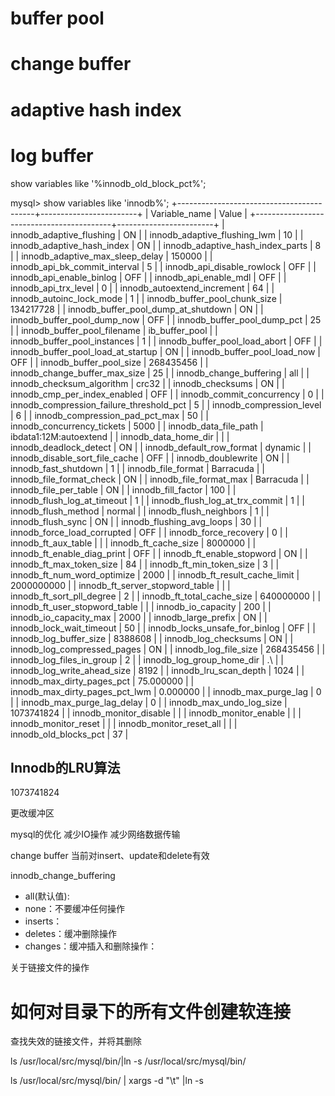 
# buffer pool






# change buffer

# adaptive hash index

# log buffer


show variables like '%innodb_old_block_pct%';


mysql> show variables like 'innodb%';
+------------------------------------------+------------------------+
| Variable_name                            | Value                  |
+------------------------------------------+------------------------+
| innodb_adaptive_flushing                 | ON                     |
| innodb_adaptive_flushing_lwm             | 10                     |
| innodb_adaptive_hash_index               | ON                     |
| innodb_adaptive_hash_index_parts         | 8                      |
| innodb_adaptive_max_sleep_delay          | 150000                 |
| innodb_api_bk_commit_interval            | 5                      |
| innodb_api_disable_rowlock               | OFF                    |
| innodb_api_enable_binlog                 | OFF                    |
| innodb_api_enable_mdl                    | OFF                    |
| innodb_api_trx_level                     | 0                      |
| innodb_autoextend_increment              | 64                     |
| innodb_autoinc_lock_mode                 | 1                      |
| innodb_buffer_pool_chunk_size            | 134217728              |
| innodb_buffer_pool_dump_at_shutdown      | ON                     |
| innodb_buffer_pool_dump_now              | OFF                    |
| innodb_buffer_pool_dump_pct              | 25                     |
| innodb_buffer_pool_filename              | ib_buffer_pool         |
| innodb_buffer_pool_instances             | 1                      |
| innodb_buffer_pool_load_abort            | OFF                    |
| innodb_buffer_pool_load_at_startup       | ON                     |
| innodb_buffer_pool_load_now              | OFF                    |
| innodb_buffer_pool_size                  | 268435456              |
| innodb_change_buffer_max_size            | 25                     |
| innodb_change_buffering                  | all                    |
| innodb_checksum_algorithm                | crc32                  |
| innodb_checksums                         | ON                     |
| innodb_cmp_per_index_enabled             | OFF                    |
| innodb_commit_concurrency                | 0                      |
| innodb_compression_failure_threshold_pct | 5                      |
| innodb_compression_level                 | 6                      |
| innodb_compression_pad_pct_max           | 50                     |
| innodb_concurrency_tickets               | 5000                   |
| innodb_data_file_path                    | ibdata1:12M:autoextend |
| innodb_data_home_dir                     |                        |
| innodb_deadlock_detect                   | ON                     |
| innodb_default_row_format                | dynamic                |
| innodb_disable_sort_file_cache           | OFF                    |
| innodb_doublewrite                       | ON                     |
| innodb_fast_shutdown                     | 1                      |
| innodb_file_format                       | Barracuda              |
| innodb_file_format_check                 | ON                     |
| innodb_file_format_max                   | Barracuda              |
| innodb_file_per_table                    | ON                     |
| innodb_fill_factor                       | 100                    |
| innodb_flush_log_at_timeout              | 1                      |
| innodb_flush_log_at_trx_commit           | 1                      |
| innodb_flush_method                      | normal                 |
| innodb_flush_neighbors                   | 1                      |
| innodb_flush_sync                        | ON                     |
| innodb_flushing_avg_loops                | 30                     |
| innodb_force_load_corrupted              | OFF                    |
| innodb_force_recovery                    | 0                      |
| innodb_ft_aux_table                      |                        |
| innodb_ft_cache_size                     | 8000000                |
| innodb_ft_enable_diag_print              | OFF                    |
| innodb_ft_enable_stopword                | ON                     |
| innodb_ft_max_token_size                 | 84                     |
| innodb_ft_min_token_size                 | 3                      |
| innodb_ft_num_word_optimize              | 2000                   |
| innodb_ft_result_cache_limit             | 2000000000             |
| innodb_ft_server_stopword_table          |                        |
| innodb_ft_sort_pll_degree                | 2                      |
| innodb_ft_total_cache_size               | 640000000              |
| innodb_ft_user_stopword_table            |                        |
| innodb_io_capacity                       | 200                    |
| innodb_io_capacity_max                   | 2000                   |
| innodb_large_prefix                      | ON                     |
| innodb_lock_wait_timeout                 | 50                     |
| innodb_locks_unsafe_for_binlog           | OFF                    |
| innodb_log_buffer_size                   | 8388608                |
| innodb_log_checksums                     | ON                     |
| innodb_log_compressed_pages              | ON                     |
| innodb_log_file_size                     | 268435456              |
| innodb_log_files_in_group                | 2                      |
| innodb_log_group_home_dir                | .\                     |
| innodb_log_write_ahead_size              | 8192                   |
| innodb_lru_scan_depth                    | 1024                   |
| innodb_max_dirty_pages_pct               | 75.000000              |
| innodb_max_dirty_pages_pct_lwm           | 0.000000               |
| innodb_max_purge_lag                     | 0                      |
| innodb_max_purge_lag_delay               | 0                      |
| innodb_max_undo_log_size                 | 1073741824             |
| innodb_monitor_disable                   |                        |
| innodb_monitor_enable                    |                        |
| innodb_monitor_reset                     |                        |
| innodb_monitor_reset_all                 |                        |
| innodb_old_blocks_pct                    | 37                     |


## Innodb的LRU算法


1073741824








更改缓冲区




mysql的优化
减少IO操作
减少网络数据传输

change buffer
当前对insert、update和delete有效


innodb_change_buffering
- all(默认值):
- none：不要缓冲任何操作
- inserts：
- deletes：缓冲删除操作
- changes：缓冲插入和删除操作：





关于链接文件的操作


# 如何对目录下的所有文件创建软连接




查找失效的链接文件，并将其删除

ls /usr/local/src/mysql/bin/|ln -s /usr/local/src/mysql/bin/

ls /usr/local/src/mysql/bin/ | xargs -d "\t" |ln -s 



